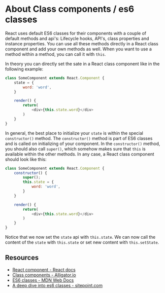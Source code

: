 # About Class components / es6 classes

React uses default ES6 classes for their components with a couple of default methods and api's: Lifecycle hooks, API's, class properties and instance properties. You can use all these methods directly in a React class component and add your own methods as well. When you want to use a method within a method, you can call it with `this`.

In theory you can directly set the sate in a React class component like in the following example:

```javascript
class SomeComponent extends React.Component {
    state = {
        word: 'word',
    }

    render() {
        return(
            <div>{this.state.word}</div>
        )
    }
}
```

In general, the best place to initialize your `state` is within the special `constructor()` method. The `constructor()` method is part of ES6 classes and is called on initializing of your component. In the `constructor()` method, you should also call `super()`, which somehow makes sure that `this` is available within the other methods. In any case, a React class component should look like this:

```javascript
class SomeComponent extends React.Component {
    constructor() {
        super();
        this.state = {
            word: 'word',
        }
    }

    render() {
        return(
            <div>{this.state.word}</div>
        )
    }
}
```

Notice that we now set the `state` api with `this.state`. We can now call the content of the `state` with `this.state` or set new content with `this.setState`.

## Resources

- [React component - React docs](https://reactjs.org/docs/react-component.html)
- [Class components - Alligator.io](https://alligator.io/react/class-components/)
- [ES6 classes - MDN Web Docs](https://developer.mozilla.org/en-US/docs/Web/JavaScript/Reference/Classes)
- [A deep dive into es6 classes - sitepoint.com](https://www.sitepoint.com/object-oriented-javascript-deep-dive-es6-classes/)